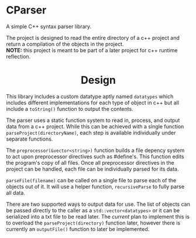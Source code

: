 # CParser
 A simple C++ syntax parser library.
 
 The project is designed to read the entire directory of a c++ project and return a compilation of the objects in the project.<br>
 **NOTE:** this project is meant to be part of a later project for c++ runtime reflection.

<h1 align="center">Design</h1>

This library includes a custom datatype aptly named `datatypes` which includes different implementations for each type of object in c++ but all include a `toString()` function to output the contents.

The parser uses a static function system to read in, process, and output data from a c++ project. While this can be achieved with a single function `parseProject(directoryName)`, each step is available individually under separate functions.<br>

The `preprocessor(&vector<string>)` function builds a file depency system to act upon preprocessor directives such as #define's. This function edits the program's copy of all files. Once all preprocessor directives in the project can be handled, each file can be individually parsed for its data.<br>

`parseFile(filename)` can be called on a single file to parse each of the objects out of it. It will use a helper function, `recursiveParse` to fully parse all data.<br>

There are two supported ways to output data for use. The list of objects can be passed directly to the caller as a `std::vector<datatypes>` or it can be serialized into a txt file to be read later. The *current* plan to implement this is to overload the `parseProject(directory)` function later, however there is currently an `outputFile()` function to later be implemented.
